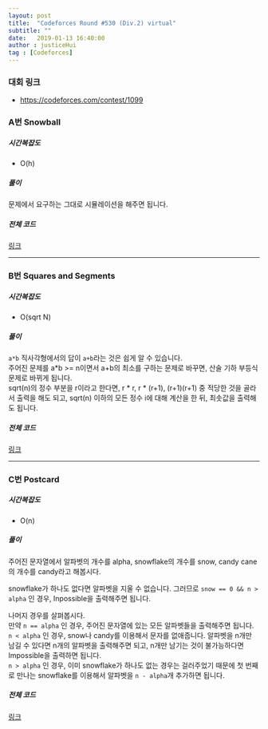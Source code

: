 ```yaml
---
layout: post
title:  "Codeforces Round #530 (Div.2) virtual"
subtitle: ""
date:   2019-01-13 16:40:00
author : justiceHui
tag : [Codeforces]
---
```


### 대회 링크
* https://codeforces.com/contest/1099

### A번 Snowball

##### 시간복잡도
* O(h)

##### 풀이
문제에서 요구하는 그대로 시뮬레이션을 해주면 됩니다.

##### 전체 코드
<a href = "https://codeforces.com/contest/1099/submission/48313128">링크</a>

<hr>

### B번 Squares and Segments

##### 시간복잡도
* O(sqrt N)

##### 풀이
`a*b` 직사각형에서의 답이 `a+b`라는 것은 쉽게 알 수 있습니다.<br>
주어진 문제를 a*b >= n이면서 a+b의 최소를 구하는 문제로 바꾸면, 산술 기하 부등식 문제로 바뀌게 됩니다.<br>
sqrt(n)의 정수 부분을 r이라고 한다면, r &ast; r, r &ast; (r+1), (r+1)(r+1) 중 적당한 것을 골라서 출력을 해도 되고, sqrt(n) 이하의 모든 정수 i에 대해 계산을 한 뒤, 최솟값을 출력해도 됩니다.

##### 전체 코드
<a href = "https://codeforces.com/contest/1099/submission/48313915">링크</a>

<hr>

### C번 Postcard

##### 시간복잡도
* O(n)

##### 풀이
주어진 문자열에서 알파벳의 개수를 alpha, snowflake의 개수를 snow, candy cane의 개수를 candy라고 해봅시다.

snowflake가 하나도 없다면 알파벳을 지울 수 없습니다. 그러므로 `snow == 0 && n > alpha` 인 경우, Inpossible을 출력해주면 됩니다.

나머지 경우를 살펴봅시다.<br>
만약 `n == alpha` 인 경우, 주어진 문자열에 있는 모든 알파벳들을 출력해주면 됩니다.<br>
`n < alpha` 인 경우, snow나 candy를 이용해서 문자를 없애줍니다. 알파벳을 n개만 남길 수 있다면 n개의 알파벳을 출력해주면 되고, n개만 남기는 것이 불가능하다면 Impossible을 출력하면 됩니다.<br>
`n > alpha` 인 경우, 이미 snowflake가 하나도 없는 경우는 걸러주었기 때문에 첫 번째로 만나는 snowflake를 이용해서 알파벳을 `n - alpha`개 추가하면 됩니다.

##### 전체 코드
<a href = "https://codeforces.com/contest/1099/submission/48314096">링크</a>
